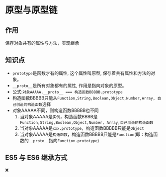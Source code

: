 # 原型与原型链

## 作用

保存对象共有的属性与方法，实现继承



## 知识点

- `prototype`是函数才有的属性, 这个属性叫原型, 保存着共有属性和方法的对象。
- `__proto__`是所有对象都有的属性, 作用是指向对象的原型。
- 公式:`对象AAAAA.__proto__ === 构造函数BBBBB.prototype`
- 构造函数BBBBB只能从`Function,String,Boolean,Object,Number,Array, 自己创造的构造函数`选择
- 对象AAAAA不同，则构造函数BBBBB也不同
  1. 当对象AAAAA是`实例`，构造函数BBBB是`Function,String,Boolean,Object,Number, Array,自己创造的构造函数`
  2. 当对象AAAAA是`xxx.prototype`，构造函数BBBBB只能是`Object`
  3. 当对象AAAAA是`构造函数`，构造函数BBBBB只能是`Function`(即：构造函数的`__proto__`指向`Function.prototype`)



## ES5 与 ES6 继承方式

❌



